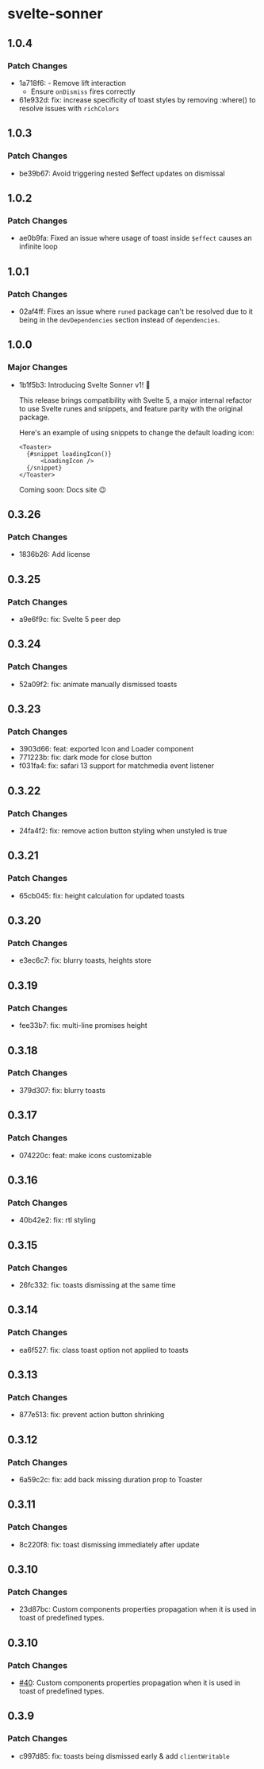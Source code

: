 # svelte-sonner

## 1.0.4

### Patch Changes

- 1a718f6: - Remove lift interaction
  - Ensure `onDismiss` fires correctly
- 61e932d: fix: increase specificity of toast styles by removing :where() to resolve issues with `richColors`

## 1.0.3

### Patch Changes

- be39b67: Avoid triggering nested $effect updates on dismissal

## 1.0.2

### Patch Changes

- ae0b9fa: Fixed an issue where usage of toast inside `$effect` causes an infinite loop

## 1.0.1

### Patch Changes

- 02af4ff: Fixes an issue where `runed` package can't be resolved due to it being in the `devDependencies` section instead of `dependencies`.

## 1.0.0

### Major Changes

- 1b1f5b3: Introducing Svelte Sonner v1! 🥳

  This release brings compatibility with Svelte 5, a major internal refactor to use Svelte runes and snippets, and feature parity with the original package.

  Here's an example of using snippets to change the default loading icon:

  ```svelte
  <Toaster>
  	{#snippet loadingIcon()}
  		<LoadingIcon />
  	{/snippet}
  </Toaster>
  ```

  Coming soon: Docs site 😉

## 0.3.26

### Patch Changes

- 1836b26: Add license

## 0.3.25

### Patch Changes

- a9e6f9c: fix: Svelte 5 peer dep

## 0.3.24

### Patch Changes

- 52a09f2: fix: animate manually dismissed toasts

## 0.3.23

### Patch Changes

- 3903d66: feat: exported Icon and Loader component
- 771223b: fix: dark mode for close button
- f031fa4: fix: safari 13 support for matchmedia event listener

## 0.3.22

### Patch Changes

- 24fa4f2: fix: remove action button styling when unstyled is true

## 0.3.21

### Patch Changes

- 65cb045: fix: height calculation for updated toasts

## 0.3.20

### Patch Changes

- e3ec6c7: fix: blurry toasts, heights store

## 0.3.19

### Patch Changes

- fee33b7: fix: multi-line promises height

## 0.3.18

### Patch Changes

- 379d307: fix: blurry toasts

## 0.3.17

### Patch Changes

- 074220c: feat: make icons customizable

## 0.3.16

### Patch Changes

- 40b42e2: fix: rtl styling

## 0.3.15

### Patch Changes

- 26fc332: fix: toasts dismissing at the same time

## 0.3.14

### Patch Changes

- ea6f527: fix: class toast option not applied to toasts

## 0.3.13

### Patch Changes

- 877e513: fix: prevent action button shrinking

## 0.3.12

### Patch Changes

- 6a59c2c: fix: add back missing duration prop to Toaster

## 0.3.11

### Patch Changes

- 8c220f8: fix: toast dismissing immediately after update

## 0.3.10

### Patch Changes

- 23d87bc: Custom components properties propagation when it is used in toast of predefined types.

## 0.3.10

### Patch Changes

- [#40](https://github.com/wobsoriano/svelte-sonner/pull/40): Custom components properties propagation when it is used in toast of predefined types.

## 0.3.9

### Patch Changes

- c997d85: fix: toasts being dismissed early & add `clientWritable`
